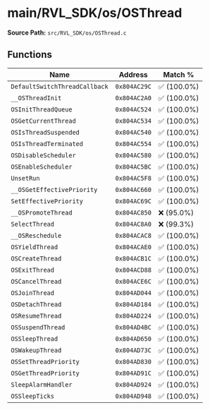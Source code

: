 # main/RVL_SDK/os/OSThread

**Source Path:** `src/RVL_SDK/os/OSThread.c`

## Functions

| Name | Address | Match % |
|------|---------|---------|
| `DefaultSwitchThreadCallback` | `0x804AC29C` | :white_check_mark: (100.0%) |
| `__OSThreadInit` | `0x804AC2A0` | :white_check_mark: (100.0%) |
| `OSInitThreadQueue` | `0x804AC524` | :white_check_mark: (100.0%) |
| `OSGetCurrentThread` | `0x804AC534` | :white_check_mark: (100.0%) |
| `OSIsThreadSuspended` | `0x804AC540` | :white_check_mark: (100.0%) |
| `OSIsThreadTerminated` | `0x804AC554` | :white_check_mark: (100.0%) |
| `OSDisableScheduler` | `0x804AC580` | :white_check_mark: (100.0%) |
| `OSEnableScheduler` | `0x804AC5BC` | :white_check_mark: (100.0%) |
| `UnsetRun` | `0x804AC5F8` | :white_check_mark: (100.0%) |
| `__OSGetEffectivePriority` | `0x804AC660` | :white_check_mark: (100.0%) |
| `SetEffectivePriority` | `0x804AC69C` | :white_check_mark: (100.0%) |
| `__OSPromoteThread` | `0x804AC850` | :x: (95.0%) |
| `SelectThread` | `0x804AC8A0` | :x: (99.3%) |
| `__OSReschedule` | `0x804ACAC8` | :white_check_mark: (100.0%) |
| `OSYieldThread` | `0x804ACAE0` | :white_check_mark: (100.0%) |
| `OSCreateThread` | `0x804ACB1C` | :white_check_mark: (100.0%) |
| `OSExitThread` | `0x804ACD88` | :white_check_mark: (100.0%) |
| `OSCancelThread` | `0x804ACE6C` | :white_check_mark: (100.0%) |
| `OSJoinThread` | `0x804AD044` | :white_check_mark: (100.0%) |
| `OSDetachThread` | `0x804AD184` | :white_check_mark: (100.0%) |
| `OSResumeThread` | `0x804AD224` | :white_check_mark: (100.0%) |
| `OSSuspendThread` | `0x804AD4BC` | :white_check_mark: (100.0%) |
| `OSSleepThread` | `0x804AD650` | :white_check_mark: (100.0%) |
| `OSWakeupThread` | `0x804AD73C` | :white_check_mark: (100.0%) |
| `OSSetThreadPriority` | `0x804AD830` | :white_check_mark: (100.0%) |
| `OSGetThreadPriority` | `0x804AD91C` | :white_check_mark: (100.0%) |
| `SleepAlarmHandler` | `0x804AD924` | :white_check_mark: (100.0%) |
| `OSSleepTicks` | `0x804AD948` | :white_check_mark: (100.0%) |